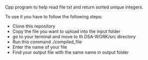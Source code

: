 Cpp program to help read file txt and return sorted unique integers.

To use it you have to follow the following steps:
- Clone this repository
- Copy the file you want to upload into the input folder
- go to your terminal and move to th DSA-WORK/src directory
- Run this command ./compiled_file
- Enter the name of your file
- Find your output file with the same name in output folder